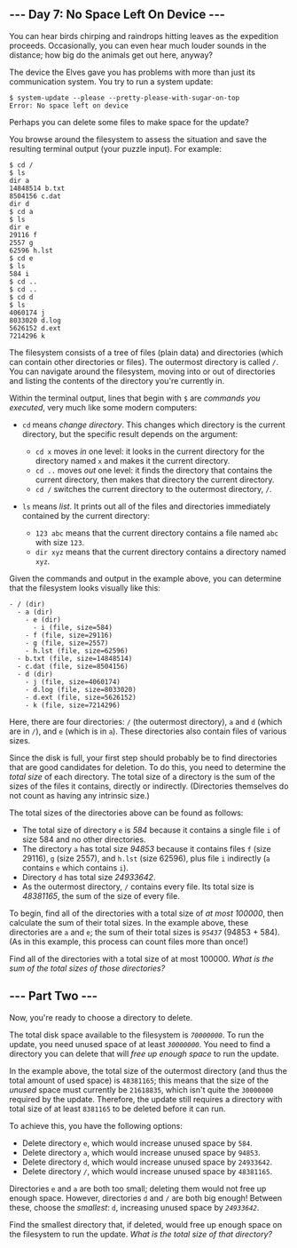 ## --- Day 7: No Space Left On Device ---

You can hear birds chirping and raindrops hitting leaves as the expedition proceeds. Occasionally, you can even hear much louder sounds in the distance; how big do the animals get out here, anyway?

The device the Elves gave you has problems with more than just its communication system. You try to run a system update:

<pre><code>$ system-update --please --pretty-please-with-sugar-on-top
<span title="E099 PROGRAMMER IS OVERLY POLITE">Error</span>: No space left on device
</code></pre>

Perhaps you can delete some files to make space for the update?

You browse around the filesystem to assess the situation and save the resulting terminal output (your puzzle input). For example:

    $ cd /
    $ ls
    dir a
    14848514 b.txt
    8504156 c.dat
    dir d
    $ cd a
    $ ls
    dir e
    29116 f
    2557 g
    62596 h.lst
    $ cd e
    $ ls
    584 i
    $ cd ..
    $ cd ..
    $ cd d
    $ ls
    4060174 j
    8033020 d.log
    5626152 d.ext
    7214296 k

The filesystem consists of a tree of files (plain data) and directories (which can contain other directories or files). The outermost directory is called `` / ``. You can navigate around the filesystem, moving into or out of directories and listing the contents of the directory you're currently in.

Within the terminal output, lines that begin with `` $ `` are _commands you executed_, very much like some modern computers:

*   `` cd `` means _change directory_. This changes which directory is the current directory, but the specific result depends on the argument: 
    
    *   `` cd x `` moves _in_ one level: it looks in the current directory for the directory named `` x `` and makes it the current directory.
    *   `` cd .. `` moves _out_ one level: it finds the directory that contains the current directory, then makes that directory the current directory.
    *   `` cd / `` switches the current directory to the outermost directory, `` / ``.
    
    
    
*   `` ls `` means _list_. It prints out all of the files and directories immediately contained by the current directory: 
    
    *   `` 123 abc `` means that the current directory contains a file named `` abc `` with size `` 123 ``.
    *   `` dir xyz `` means that the current directory contains a directory named `` xyz ``.
    
    
    

Given the commands and output in the example above, you can determine that the filesystem looks visually like this:

    - / (dir)
      - a (dir)
        - e (dir)
          - i (file, size=584)
        - f (file, size=29116)
        - g (file, size=2557)
        - h.lst (file, size=62596)
      - b.txt (file, size=14848514)
      - c.dat (file, size=8504156)
      - d (dir)
        - j (file, size=4060174)
        - d.log (file, size=8033020)
        - d.ext (file, size=5626152)
        - k (file, size=7214296)

Here, there are four directories: `` / `` (the outermost directory), `` a `` and `` d `` (which are in `` / ``), and `` e `` (which is in `` a ``). These directories also contain files of various sizes.

Since the disk is full, your first step should probably be to find directories that are good candidates for deletion. To do this, you need to determine the _total size_ of each directory. The total size of a directory is the sum of the sizes of the files it contains, directly or indirectly. (Directories themselves do not count as having any intrinsic size.)

The total sizes of the directories above can be found as follows:

*   The total size of directory `` e `` is _584_ because it contains a single file `` i `` of size 584 and no other directories.
*   The directory `` a `` has total size _94853_ because it contains files `` f `` (size 29116), `` g `` (size 2557), and `` h.lst `` (size 62596), plus file `` i `` indirectly (`` a `` contains `` e `` which contains `` i ``).
*   Directory `` d `` has total size _24933642_.
*   As the outermost directory, `` / `` contains every file. Its total size is _48381165_, the sum of the size of every file.

To begin, find all of the directories with a total size of _at most 100000_, then calculate the sum of their total sizes. In the example above, these directories are `` a `` and `` e ``; the sum of their total sizes is <code><em>95437</em></code> (94853 + 584). (As in this example, this process can count files more than once!)

Find all of the directories with a total size of at most 100000. _What is the sum of the total sizes of those directories?_

## --- Part Two ---

Now, you're ready to choose a directory to delete.

The total disk space available to the filesystem is <code><em>70000000</em></code>. To run the update, you need unused space of at least <code><em>30000000</em></code>. You need to find a directory you can delete that will _free up enough space_ to run the update.

In the example above, the total size of the outermost directory (and thus the total amount of used space) is `` 48381165 ``; this means that the size of the _unused_ space must currently be `` 21618835 ``, which isn't quite the `` 30000000 `` required by the update. Therefore, the update still requires a directory with total size of at least `` 8381165 `` to be deleted before it can run.

To achieve this, you have the following options:

*   Delete directory `` e ``, which would increase unused space by `` 584 ``.
*   Delete directory `` a ``, which would increase unused space by `` 94853 ``.
*   Delete directory `` d ``, which would increase unused space by `` 24933642 ``.
*   Delete directory `` / ``, which would increase unused space by `` 48381165 ``.

Directories `` e `` and `` a `` are both too small; deleting them would not free up enough space. However, directories `` d `` and `` / `` are both big enough! Between these, choose the _smallest_: `` d ``, increasing unused space by <code><em>24933642</em></code>.

Find the smallest directory that, if deleted, would free up enough space on the filesystem to run the update. _What is the total size of that directory?_
